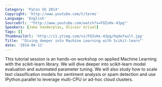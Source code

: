 ```yaml
---
Category: 'PyCon US 2014'
Copyright: 'http://www.youtube.com/t/terms'
Language: 'English'
SourceUrl: '"http://www.youtube.com/watch?v=FOZvHx-43pg"'
Speakers: [Jake Vanderplas, Olivier Grisel]
Tags: []
ThumbnailUrl: 'http://i1.ytimg.com/vi/FOZvHx-43pg/hqdefault.jpg'
Title: '"Diving deeper into Machine Learning with Scikit-learn"'
date: '2014-04-11'
---
```

This tutorial session is an hands-on workshop on applied Machine Learning with the scikit-learn library. We will dive deeper into scikit-learn model evaluation and automated parameter tuning. We will also study how to scale text classification models for sentiment analysis or spam detection and use IPython.parallel to leverage multi-CPU or ad-hoc cloud clusters.